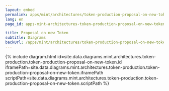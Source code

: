 ```yaml
---
layout: embed
permalink: apps/mint/architectures/token-production-proposal-on-new-token/diagrams
lang: en
page_id: apps-mint-architectures-token-production-proposal-on-new-token-diagrams

title: Proposal on new Token
subtitle: Diagrams
backUrl: /apps/mint/architectures/token-production-proposal-on-new-token
---
```

{% include diagram.html id=site.data.diagrams.mint.architectures.token-production.token-production-proposal-on-new-token.id iframePath=site.data.diagrams.mint.architectures.token-production.token-production-proposal-on-new-token.iframePath scriptPath=site.data.diagrams.mint.architectures.token-production.token-production-proposal-on-new-token.scriptPath %}